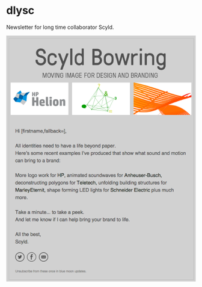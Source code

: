 dlysc
=====

Newsletter for long time collaborator Scyld.

![Browser Screenshot](https://github.com/alkliv/dlysc/blob/master/dlysc.png "Default Browser Preview")